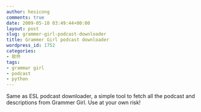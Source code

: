 ```yaml
---
author: hesicong
comments: true
date: 2009-05-10 03:49:44+00:00
layout: post
slug: grammer-girl-podcast-downloader
title: Grammer Girl podcast downloader
wordpress_id: 1752
categories:
- 软件
tags:
- grammar girl
- podcast
- python
---
```


Same as ESL podcast downloader, a simple tool to fetch all the podcast and descriptions from Grammer Girl. Use at your own risk!

